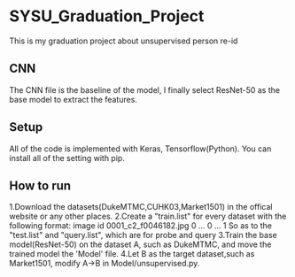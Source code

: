 # SYSU_Graduation_Project
This is my graduation project about unsupervised person re-id

## CNN
The CNN file is the baseline of the model, I finally select ResNet-50 as the base model to extract the features.

## Setup
All of the code is implemented with Keras, Tensorflow(Python).
You can install all of the setting with pip.

## How to run
1.Download the datasets(DukeMTMC,CUHK03,Market1501) in the offical website or any other places.
2.Create a "train.list" for every dataset with the following format:
  image                id
  0001_c2_f0046182.jpg  0
  ...                   0
  ...                   1
  So as to the "test.list" and "query.list", which are for probe and query
3.Train the base model(ResNet-50) on the dataset A, such as DukeMTMC, and move the trained model the 'Model' file.
4.Let B as the target dataset,such as Market1501, modify A->B in Model/unsupervised.py.